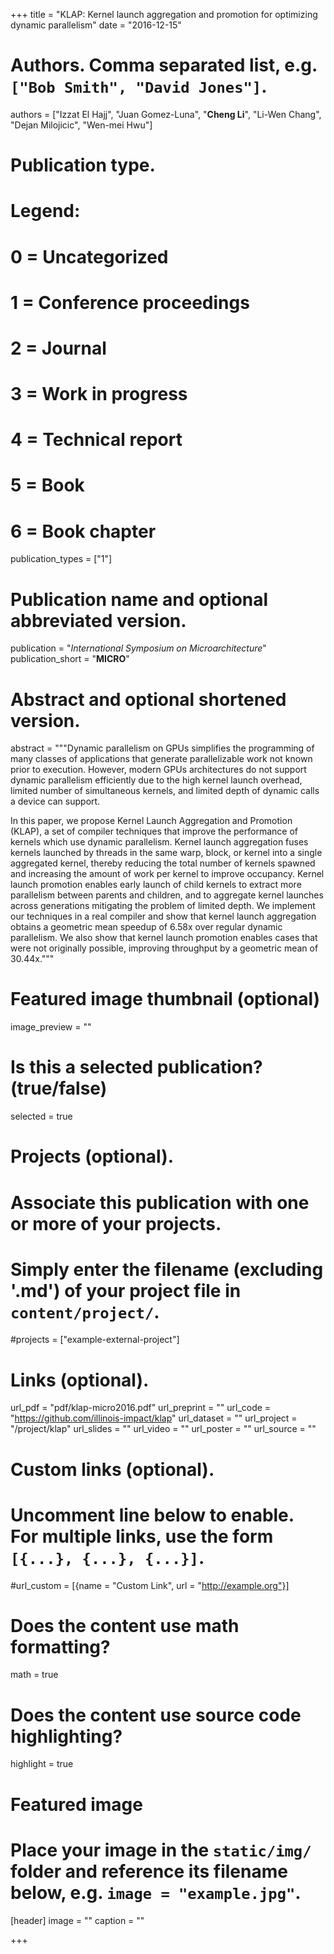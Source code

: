 +++
title = "KLAP: Kernel launch aggregation and promotion for optimizing dynamic parallelism"
date = "2016-12-15"

# Authors. Comma separated list, e.g. `["Bob Smith", "David Jones"]`.
authors = ["Izzat El Hajj", "Juan Gomez-Luna", "**Cheng Li**", "Li-Wen Chang", "Dejan Milojicic", "Wen-mei Hwu"]

# Publication type.
# Legend:
# 0 = Uncategorized
# 1 = Conference proceedings
# 2 = Journal
# 3 = Work in progress
# 4 = Technical report
# 5 = Book
# 6 = Book chapter
publication_types = ["1"]

# Publication name and optional abbreviated version.
publication = "*International Symposium on Microarchitecture*"
publication_short = "**MICRO**"

# Abstract and optional shortened version.
abstract = """Dynamic parallelism on GPUs simplifies the programming of many classes of applications that generate parallelizable work not known prior to execution. However, modern GPUs architectures do not support dynamic parallelism efficiently due to the high kernel launch overhead, limited number of simultaneous kernels, and limited depth of dynamic calls a device can support.

In this paper, we propose Kernel Launch Aggregation and Promotion (KLAP), a set of compiler techniques that improve the performance of kernels which use dynamic parallelism. Kernel launch aggregation fuses kernels launched by threads in the same warp, block, or kernel into a single aggregated kernel, thereby reducing the total number of kernels spawned and increasing the amount of work per kernel to improve occupancy. Kernel launch promotion enables early launch of child kernels to extract more parallelism between parents and children, and to aggregate kernel launches across generations mitigating the problem of limited depth. We implement our techniques in a real compiler and show that kernel launch aggregation obtains a geometric mean speedup of 6.58x over regular dynamic parallelism. We also show that kernel launch promotion enables cases that were not originally possible, improving throughput by a geometric mean of 30.44x."""

# Featured image thumbnail (optional)
image_preview = ""

# Is this a selected publication? (true/false)
selected = true

# Projects (optional).
#   Associate this publication with one or more of your projects.
#   Simply enter the filename (excluding '.md') of your project file in `content/project/`.
#projects = ["example-external-project"]

# Links (optional).
url_pdf = "pdf/klap-micro2016.pdf"
url_preprint = ""
url_code = "https://github.com/illinois-impact/klap"
url_dataset = ""
url_project = "/project/klap"
url_slides = ""
url_video = ""
url_poster = ""
url_source = ""

# Custom links (optional).
#   Uncomment line below to enable. For multiple links, use the form `[{...}, {...}, {...}]`.
#url_custom = [{name = "Custom Link", url = "http://example.org"}]

# Does the content use math formatting?
math = true

# Does the content use source code highlighting?
highlight = true

# Featured image
# Place your image in the `static/img/` folder and reference its filename below, e.g. `image = "example.jpg"`.
[header]
image = ""
caption = ""

+++
